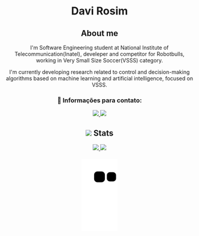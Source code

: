 <h1 align="center"> Davi Rosim </h1>

<h2 align="center"> About me </h2>

<p align="center">I'm Software Engineering student at National Institute of Telecommunication(Inatel), develeper and competitor for Robotbulls, working in Very Small Size Soccer(VSSS) category.</p>

<p align="center">I'm currently developing research related to control and decision-making algorithms based on machine learning and artificial intelligence, focused on VSSS.</p>

<h3 align="center">💬 Informações para contato:</h3>
    <div id="info" align="center">
        <a href="https://www.linkedin.com/in/davirosimes/">
            <img src="https://img.shields.io/badge/-LINKEDIN-blue?style=flat-square&logo=Linkedin&logoColor=white"/>
        </a>
        <a href="mailto:davi.rosim@ges.inatel.br">
            <img src="https://img.shields.io/badge/-EMAIL-red?style=flat-square&logo=Gmail&logoColor=white"/>
        </a>
    </div>

<h2 align="center"><img src="https://raw.githubusercontent.com/Tarikul-Islam-Anik/Animated-Fluent-Emojis/master/Emojis/Travel%20and%20places/Glowing%20Star.png" height="20px"> Stats</h2>

<div align='center'>
  <a href="">
  <img height="180em" src="https://github-readme-stats.vercel.app/api?username=DaviRosimES&show_icons=true&theme=dracula"/>
  <img height="180em" src="https://github-readme-stats.vercel.app/api/top-langs/?username=DaviRosimES&layout=compact&langs_cont=16&theme=dracula"/>
</div align='center'>

<h4 align='center'>
 
  ![Snake animation](https://github.com/DreamkitteXz/DreamkitteXz/blob/output/github-contribution-grid-snake.svg)

<h4 align='center'>
